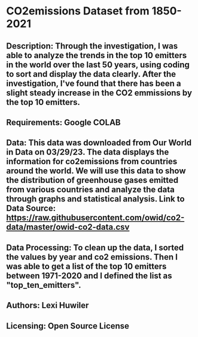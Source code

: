 # CO2emissions Dataset from 1850-2021
## Description: Through the investigation, I was able to analyze the trends in the top 10 emitters in the world over the last 50 years, using coding to sort and display the data clearly. After the investigation, I've found that there has been a slight steady increase in the CO2 emmissions by the top 10 emitters. 
## Requirements: Google COLAB
## Data: This data was downloaded from Our World in Data on 03/29/23. The data displays the information for co2emissions from countries around the world. We will use this data to show the distribution of greenhouse gases emitted from various countries and analyze the data through graphs and statistical analysis. Link to Data Source: https://raw.githubusercontent.com/owid/co2-data/master/owid-co2-data.csv
## Data Processing: To clean up the data, I sorted the values by year and co2 emissions. Then I was able to get a list of the top 10 emitters between 1971-2020 and I defined the list as "top_ten_emitters".
## Authors: Lexi Huwiler
## Licensing: Open Source License
